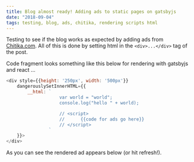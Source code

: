 ```yaml
---
title: Blog almost ready! Adding ads to static pages on gatsbyjs
date: "2018-09-04"
tags: testing, blog, ads, chitika, rendering scripts html
---
```


Testing to see if the blog works as expected by adding ads from <a href="https://chitika.com">Chitika.com</a>. All of this is done by setting html in the `<div>...</div>` tag of the post.

Code fragment looks something like this below for rendering with gatsbyjs and react ...

```javascript
<div style={{height: '250px', width: '500px'}} 
    dangerouslySetInnerHTML={{
        __html: `   
                    var world = "world";
                    console.log("hello " + world);

                    // <script>
                    //      {{code for ads go here}}
                    // </script>
                `
    }}>
</div>
```

As you can see the rendered ad appears below (or hit refresh!).

<br/><br/>
<!-- add placed below -->
<div style="height: 250px; weight:550px;">
    <script type="text/javascript">
        ( function() {
        if (window.CHITIKA === undefined) { window.CHITIKA = { 'units' : [] }; };
        var unit = {"calltype":"async[2]","publisher":"akarnawat","width":550,"height":250,"sid":"Chitika Default"};
        var placement_id = window.CHITIKA.units.length;
        window.CHITIKA.units.push(unit);
        document.write('<div id="chitikaAdBlock-' + placement_id + '"></div>');
        }());
    </script>
    <script type="text/javascript" src="//cdn.chitika.net/getads.js" async></script>
</div>